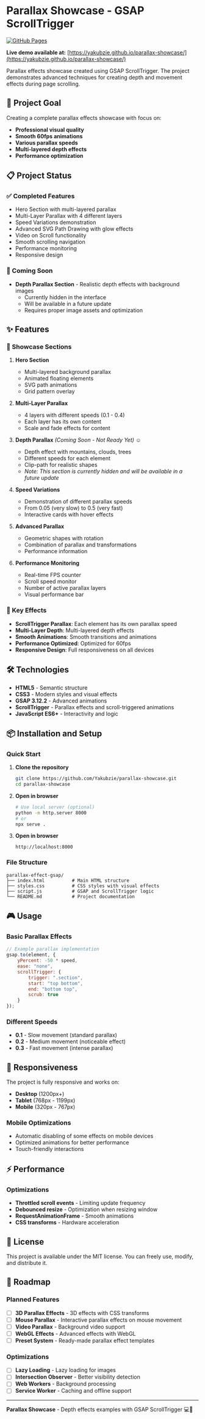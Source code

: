 # Parallax Showcase - GSAP ScrollTrigger

[![GitHub Pages](https://img.shields.io/badge/Live%20Demo-Available-brightgreen?style=flat-square&logo=github)](https://yakubzie.github.io/parallax-showcase/)

**Live demo available at:**
[https://yakubzie.github.io/parallax-showcase/](https://yakubzie.github.io/parallax-showcase/)

Parallax effects showcase created using GSAP ScrollTrigger. The project demonstrates advanced techniques for creating depth and movement effects during page scrolling.

## 🎯 Project Goal

Creating a complete parallax effects showcase with focus on:
- **Professional visual quality**
- **Smooth 60fps animations**
- **Various parallax speeds**
- **Multi-layered depth effects**
- **Performance optimization**

## 📋 Project Status

### ✅ Completed Features
- Hero Section with multi-layered parallax
- Multi-Layer Parallax with 4 different layers
- Speed Variations demonstration
- Advanced SVG Path Drawing with glow effects
- Video on Scroll functionality
- Smooth scrolling navigation
- Performance monitoring
- Responsive design

### 🚧 Coming Soon
- **Depth Parallax Section** - Realistic depth effects with background images
  - Currently hidden in the interface
  - Will be available in a future update
  - Requires proper image assets and optimization

## ✨ Features

### 🎨 Showcase Sections

1. **Hero Section**
   - Multi-layered background parallax
   - Animated floating elements
   - SVG path animations
   - Grid pattern overlay

2. **Multi-Layer Parallax**
   - 4 layers with different speeds (0.1 - 0.4)
   - Each layer has its own content
   - Scale and fade effects for content

3. **Depth Parallax** *(Coming Soon - Not Ready Yet) ☺️*
   - Depth effect with mountains, clouds, trees
   - Different speeds for each element
   - Clip-path for realistic shapes
   - *Note: This section is currently hidden and will be available in a future update*

4. **Speed Variations**
   - Demonstration of different parallax speeds
   - From 0.05 (very slow) to 0.5 (very fast)
   - Interactive cards with hover effects

5. **Advanced Parallax**
   - Geometric shapes with rotation
   - Combination of parallax and transformations
   - Performance information

6. **Performance Monitoring**
   - Real-time FPS counter
   - Scroll speed monitor
   - Number of active parallax layers
   - Visual performance bar

### 🚀 Key Effects

- **ScrollTrigger Parallax**: Each element has its own parallax speed
- **Multi-Layer Depth**: Multi-layered depth effects
- **Smooth Animations**: Smooth transitions and animations
- **Performance Optimized**: Optimized for 60fps
- **Responsive Design**: Full responsiveness on all devices

## 🛠️ Technologies

- **HTML5** - Semantic structure
- **CSS3** - Modern styles and visual effects
- **GSAP 3.12.2** - Advanced animations
- **ScrollTrigger** - Parallax effects and scroll-triggered animations
- **JavaScript ES6+** - Interactivity and logic

## 📦 Installation and Setup

### Quick Start

1. **Clone the repository**
   ```bash
   git clone https://github.com/Yakubzie/parallax-showcase.git
   cd parallax-showcase
   ```

2. **Open in browser**
   ```bash
   # Use local server (optional)
   python -m http.server 8000
   # or
   npx serve .
   ```

3. **Open in browser**
   ```
   http://localhost:8000
   ```

### File Structure

```
parallax-effect-gsap/
├── index.html          # Main HTML structure
├── styles.css          # CSS styles with visual effects
├── script.js           # GSAP and ScrollTrigger logic
└── README.md           # Project documentation
```

## 🎮 Usage

### Basic Parallax Effects

```javascript
// Example parallax implementation
gsap.to(element, {
    yPercent: -50 * speed,
    ease: "none",
    scrollTrigger: {
        trigger: ".section",
        start: "top bottom",
        end: "bottom top",
        scrub: true
    }
});
```

### Different Speeds

- **0.1** - Slow movement (standard parallax)
- **0.2** - Medium movement (noticeable effect)
- **0.3** - Fast movement (intense parallax)

## 📱 Responsiveness

The project is fully responsive and works on:
- **Desktop** (1200px+)
- **Tablet** (768px - 1199px)
- **Mobile** (320px - 767px)

### Mobile Optimizations

- Automatic disabling of some effects on mobile devices
- Optimized animations for better performance
- Touch-friendly interactions

## ⚡ Performance

### Optimizations

- **Throttled scroll events** - Limiting update frequency
- **Debounced resize** - Optimization when resizing window
- **RequestAnimationFrame** - Smooth animations
- **CSS transforms** - Hardware acceleration

## 📄 License

This project is available under the MIT license. You can freely use, modify, and distribute it.

## 🔮 Roadmap

### Planned Features

- [ ] **3D Parallax Effects** - 3D effects with CSS transforms
- [ ] **Mouse Parallax** - Interactive parallax effects on mouse movement
- [ ] **Video Parallax** - Background video support
- [ ] **WebGL Effects** - Advanced effects with WebGL
- [ ] **Preset System** - Ready-made parallax effect templates

### Optimizations

- [ ] **Lazy Loading** - Lazy loading for images
- [ ] **Intersection Observer** - Better visibility detection
- [ ] **Web Workers** - Background processing
- [ ] **Service Worker** - Caching and offline support

---

**Parallax Showcase** - Depth effects examples with GSAP ScrollTrigger 💻📱